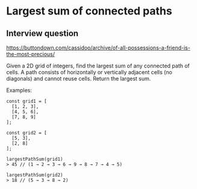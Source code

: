 # Largest sum of connected paths

## Interview question

https://buttondown.com/cassidoo/archive/of-all-possessions-a-friend-is-the-most-precious/

Given a 2D grid of integers, find the largest sum of any connected path of cells. A path consists of horizontally or vertically adjacent cells (no diagonals) and cannot reuse cells. Return the largest sum.

Examples:

```
const grid1 = [
  [1, 2, 3],
  [4, 5, 6],
  [7, 8, 9]
];

const grid2 = [
  [5, 3],
  [2, 8]
];

largestPathSum(grid1)
> 45 // (1 → 2 → 3 → 6 → 9 → 8 → 7 → 4 → 5)

largestPathSum(grid2)
> 18 // (5 → 3 → 8 → 2)
```